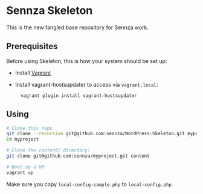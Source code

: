 # Sennza Skeleton

This is the new fangled base repository for Sennza work.

## Prerequisites

Before using Skeleton, this is how your system should be set up:

* Install [Vagrant](http://vagrantup.com/)
* Install vagrant-hostsupdater to access via `vagrant.local`:

		vagrant plugin install vagrant-hostsupdater

## Using

```bash
# Clone this repo
git clone --recursive git@github.com:sennza/WordPress-Skeleton.git myproject
cd myproject

# Clone the content/ directory!
git clone git@github.com:sennza/myproject.git content

# Boot up a VM
vagrant up
```

Make sure you copy `local-config-sample.php` to `local-config.php`
